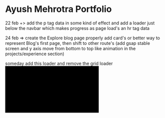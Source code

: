 <h1> Ayush Mehrotra Portfolio </h1>

22 feb +> add the p tag data in some kind of effect and add a loader
just below the navbar which makes progress as page load's an hr tag data

<!-- TODO:  change in plan  -->

24 feb => create the Explore blog page properly add card's or better way to represent Blog's first page, then
shift to other route's (add gsap stable screen and y axis move from bottom to top like animation in the projects/experience section)

<!-- TODO: DONE:   18 March => remove the Marvel's Animation and add the 5 or 8 rectangle coveriing the screen remvove effect as loader -->

<!-- TODO: 19 March make the Floating Navbar responsive and a bit padded down on the screen so it will look good -->

<!-- TODO: -->

someday add this loader and remove the grid loader
<svg><path d="M0 0
    L1335 0
    L1335 1081
    Q667.5 881 0 1081
    L0 0"></path></svg>
